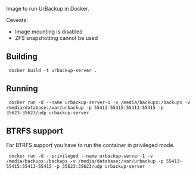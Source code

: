 Image to run UrBackup in Docker.

Ceveats:

 * Image mounting is disabled
 * ZFS snapshotting cannot be used

## Building

     docker build -t urbackup-server .

## Running

     docker run -d --name urbackup-server-1 -v /media/backups:/backups -v /media/database:/var/urbackup -p 55413-55415:55413-55415 -p 35623:35623/udp urbackup-server

## BTRFS support

For BTRFS support you have to run the container in privileged mode.

     docker run -d --privileged --name urbackup-server-1 -v /media/backups:/backups -v /media/database:/var/urbackup -p 55413-55415:55413-55415 -p 35623:35623/udp urbackup-server
     
